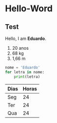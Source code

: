 # Hello-Word
## Test
Hello, I am **Eduardo**.
1. 20 anos
2. 68 kg
3. 1,66 m

~~~python
nome = 'Eduardo'
for letra in nome:
    print(letra)
~~~

Dias | Horas
---- | ------
Seg  |  24
Ter  |  24
Qua  |  24
